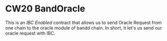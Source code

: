 # CW20 BandOracle

This is an *IBC Enabled* contract that allows us to send Oracle Request from one chain to the oracle module of bandd chain. In short, it let's us send our  oracle request with IBC.
